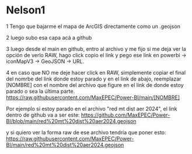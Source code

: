 # Nelson1

1 Tengo que bajarme el mapa de ArcGIS directamente como un .geojson

2 luego subo esa capa acá a github

3 luego desde el main en github, entro al archivo y me fijo si me deja ver la opción de verlo RAW, hago click copio el link y pego ese link en powerbi -> iconMapV3 -> GeoJSON -> URL.

4 en caso que NO me deje hacer click en RAW, simplemente copiar el final del nomrbe del link donde estoy parado y en el link de abajo, reemplazar [NOMBRE] con el nombre del archivo que figure en el link de donde estoy parado o sea la última parte. https://raw.githubusercontent.com/MaxEPEC/Power-BI/main/[NOMBRE]

Por ejemplo si estoy parado en el archivo "red mt dist aer 2024", el link dentro de github va a ser este: https://github.com/MaxEPEC/Power-BI/blob/main/red%20mt%20dist%20aer2024.geojson

y si quiero ver la forma raw de ese archivo tendría que poner esto: https://raw.githubusercontent.com/MaxEPEC/Power-BI/main/red%20mt%20dist%20aer2024.geojson
